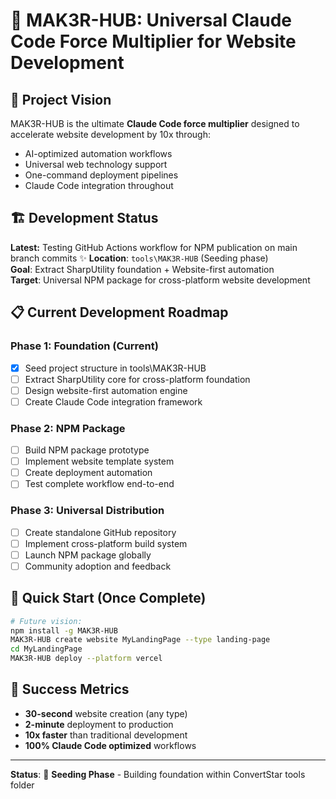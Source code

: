 # 🚀 MAK3R-HUB: Universal Claude Code Force Multiplier for Website Development

## 🎯 Project Vision
MAK3R-HUB is the ultimate **Claude Code force multiplier** designed to accelerate website development by 10x through:
- AI-optimized automation workflows
- Universal web technology support  
- One-command deployment pipelines
- Claude Code integration throughout

## 🏗️ Development Status

**Latest:** Testing GitHub Actions workflow for NPM publication on main branch commits ✨
**Location**: `tools\MAK3R-HUB` (Seeding phase)  
**Goal**: Extract SharpUtility foundation + Website-first automation  
**Target**: Universal NPM package for cross-platform website development

## 📋 Current Development Roadmap

### **Phase 1: Foundation (Current)**
- [x] Seed project structure in tools\MAK3R-HUB
- [ ] Extract SharpUtility core for cross-platform foundation
- [ ] Design website-first automation engine
- [ ] Create Claude Code integration framework

### **Phase 2: NPM Package**
- [ ] Build NPM package prototype
- [ ] Implement website template system
- [ ] Create deployment automation
- [ ] Test complete workflow end-to-end

### **Phase 3: Universal Distribution**
- [ ] Create standalone GitHub repository
- [ ] Implement cross-platform build system
- [ ] Launch NPM package globally
- [ ] Community adoption and feedback

## 🚀 Quick Start (Once Complete)
```bash
# Future vision:
npm install -g MAK3R-HUB
MAK3R-HUB create website MyLandingPage --type landing-page
cd MyLandingPage
MAK3R-HUB deploy --platform vercel
```

## 🎯 Success Metrics
- **30-second** website creation (any type)
- **2-minute** deployment to production
- **10x faster** than traditional development
- **100% Claude Code optimized** workflows

---

**Status**: 🌱 **Seeding Phase** - Building foundation within ConvertStar tools folder